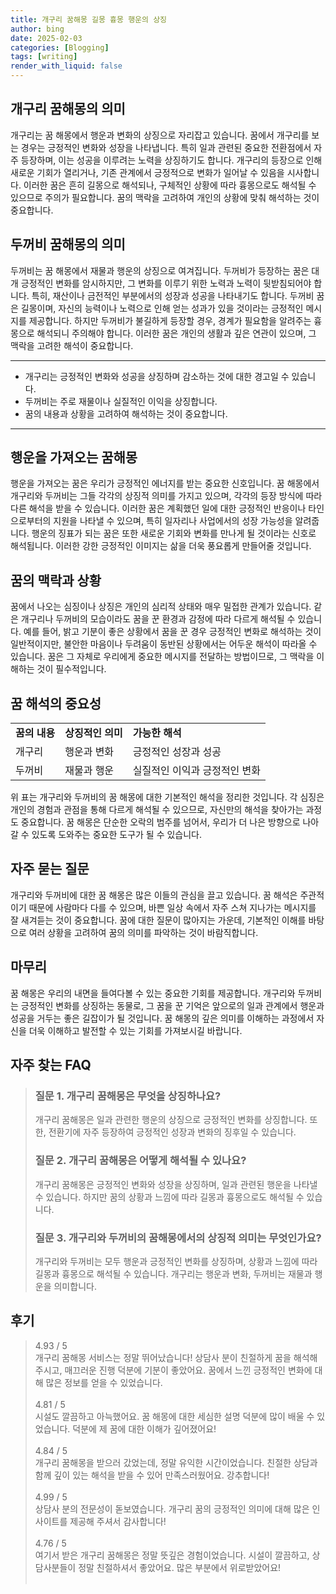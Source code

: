 ```yaml
---
title: 개구리 꿈해몽 길몽 흉몽 행운의 상징
author: bing
date: 2025-02-03
categories: [Blogging]
tags: [writing]
render_with_liquid: false
---
```



<h2 id='개구리 꿈해몽의 의미'>개구리 꿈해몽의 의미</h2>

<p>개구리는 꿈 해몽에서 행운과 변화의 상징으로 자리잡고 있습니다. 꿈에서 개구리를 보는 경우는 긍정적인 변화와 성장을 나타냅니다. 특히 일과 관련된 중요한 전환점에서 자주 등장하며, 이는 성공을 이루려는 노력을 상징하기도 합니다. 개구리의 등장으로 인해 새로운 기회가 열리거나, 기존 관계에서 긍정적으로 변화가 일어날 수 있음을 시사합니다. 이러한 꿈은 흔히 길몽으로 해석되나, 구체적인 상황에 따라 흉몽으로도 해석될 수 있으므로 주의가 필요합니다. 꿈의 맥락을 고려하여 개인의 상황에 맞춰 해석하는 것이 중요합니다.</p>

<h2 id='두꺼비 꿈해몽의 의미'>두꺼비 꿈해몽의 의미</h2>

<p>두꺼비는 꿈 해몽에서 재물과 행운의 상징으로 여겨집니다. 두꺼비가 등장하는 꿈은 대개 긍정적인 변화를 암시하지만, 그 변화를 이루기 위한 노력과 노력이 뒷받침되어야 합니다. 특히, 재산이나 금전적인 부분에서의 성장과 성공을 나타내기도 합니다. 두꺼비 꿈은 길몽이며, 자신의 능력이나 노력으로 인해 얻는 성과가 있을 것이라는 긍정적인 메시지를 제공합니다. 하지만 두꺼비가 불길하게 등장할 경우, 경계가 필요함을 알려주는 흉몽으로 해석되니 주의해야 합니다. 이러한 꿈은 개인의 생활과 깊은 연관이 있으며, 그 맥락을 고려한 해석이 중요합니다.</p>

<hr />

<ul>
    <li>개구리는 긍정적인 변화와 성공을 상징하며 감소하는 것에 대한 경고일 수 있습니다.</li>
    <li>두꺼비는 주로 재물이나 실질적인 이익을 상징합니다.</li>
    <li>꿈의 내용과 상황을 고려하여 해석하는 것이 중요합니다.</li>
</ul>

<hr />

<h2 id='행운을 가져오는 꿈해몽'>행운을 가져오는 꿈해몽</h2>

<p>행운을 가져오는 꿈은 우리가 긍정적인 에너지를 받는 중요한 신호입니다. 꿈 해몽에서 개구리와 두꺼비는 그들 각각의 상징적 의미를 가지고 있으며, 각각의 등장 방식에 따라 다른 해석을 받을 수 있습니다. 이러한 꿈은 계획했던 일에 대한 긍정적인 반응이나 타인으로부터의 지원을 나타낼 수 있으며, 특히 일자리나 사업에서의 성장 가능성을 알려줍니다. 행운의 징표가 되는 꿈은 또한 새로운 기회와 변화를 만나게 될 것이라는 신호로 해석됩니다. 이러한 강한 긍정적인 이미지는 삶을 더욱 풍요롭게 만들어줄 것입니다.</p>

<h2 id='꿈의 맥락과 상황'>꿈의 맥락과 상황</h2>

<p>꿈에서 나오는 심징이나 상징은 개인의 심리적 상태와 매우 밀접한 관계가 있습니다. 같은 개구리나 두꺼비의 모습이라도 꿈을 꾼 환경과 감정에 따라 다르게 해석될 수 있습니다. 예를 들어, 밝고 기분이 좋은 상황에서 꿈을 꾼 경우 긍정적인 변화로 해석하는 것이 일반적이지만, 불안한 마음이나 두려움이 동반된 상황에서는 어두운 해석이 따라올 수 있습니다. 꿈은 그 자체로 우리에게 중요한 메시지를 전달하는 방법이므로, 그 맥락을 이해하는 것이 필수적입니다.</p>

<h2 id='꿈 해석의 중요성'>꿈 해석의 중요성</h2>

<table>
    <tr>
        <td><b>꿈의 내용</b></td>
        <td><b>상징적인 의미</b></td>
        <td><b>가능한 해석</b></td>
    </tr>
    <tr>
        <td>개구리</td>
        <td>행운과 변화</td>
        <td>긍정적인 성장과 성공</td>
    </tr>
    <tr>
        <td>두꺼비</td>
        <td>재물과 행운</td>
        <td>실질적인 이익과 긍정적인 변화</td>
    </tr>
</table>

<p>위 표는 개구리와 두꺼비의 꿈 해몽에 대한 기본적인 해석을 정리한 것입니다. 각 심징은 개인의 경험과 관점을 통해 다르게 해석될 수 있으므로, 자신만의 해석을 찾아가는 과정도 중요합니다. 꿈 해몽은 단순한 오락의 범주를 넘어서, 우리가 더 나은 방향으로 나아갈 수 있도록 도와주는 중요한 도구가 될 수 있습니다.</p>

<h2 id='자주 묻는 질문'>자주 묻는 질문</h2>

<p>개구리와 두꺼비에 대한 꿈 해몽은 많은 이들의 관심을 끌고 있습니다. 꿈 해석은 주관적이기 때문에 사람마다 다를 수 있으며, 바쁜 일상 속에서 자주 스쳐 지나가는 메시지를 잘 새겨듣는 것이 중요합니다. 꿈에 대한 질문이 많아지는 가운데, 기본적인 이해를 바탕으로 여러 상황을 고려하여 꿈의 의미를 파악하는 것이 바람직합니다.</p>

<h2 id='마무리'>마무리</h2>

<p>꿈 해몽은 우리의 내면을 들여다볼 수 있는 중요한 기회를 제공합니다. 개구리와 두꺼비는 긍정적인 변화를 상징하는 동물로, 그 꿈을 꾼 기억은 앞으로의 일과 관계에서 행운과 성공을 거두는 좋은 길잡이가 될 것입니다. 꿈 해몽의 깊은 의미를 이해하는 과정에서 자신을 더욱 이해하고 발전할 수 있는 기회를 가져보시길 바랍니다.</p>


<h2 id='자주_찾는_FAQ'>자주 찾는 FAQ</h2>
<div itemscope="" itemtype="https://schema.org/FAQPage"> 
<blockquote> 
<div itemscope="" itemprop="mainEntity" itemtype="https://schema.org/Question"> 
<h3 itemprop="name">질문 1. 개구리 꿈해몽은 무엇을 상징하나요?</h3> 
<div itemscope="" itemprop="acceptedAnswer" itemtype="https://schema.org/Answer"> 
<span itemprop="text"> 
<p>개구리 꿈해몽은 일과 관련한 행운의 상징으로 긍정적인 변화를 상징합니다. 또한, 전환기에 자주 등장하여 긍정적인 성장과 변화의 징후일 수 있습니다.</p> 
</span> 
</div> 
</div> 
<div itemscope="" itemprop="mainEntity" itemtype="https://schema.org/Question"> 
<h3 itemprop="name">질문 2. 개구리 꿈해몽은 어떻게 해석될 수 있나요?</h3> 
<div itemscope="" itemprop="acceptedAnswer" itemtype="https://schema.org/Answer"> 
<span itemprop="text"> 
<p>개구리 꿈해몽은 긍정적인 변화와 성장을 상징하며, 일과 관련된 행운을 나타낼 수 있습니다. 하지만 꿈의 상황과 느낌에 따라 길몽과 흉몽으로도 해석될 수 있습니다.</p> 
</span> 
</div> 
</div> 
<div itemscope="" itemprop="mainEntity" itemtype="https://schema.org/Question"> 
<h3 itemprop="name">질문 3. 개구리와 두꺼비의 꿈해몽에서의 상징적 의미는 무엇인가요?</h3> 
<div itemscope="" itemprop="acceptedAnswer" itemtype="https://schema.org/Answer"> 
<span itemprop="text"> 
<p>개구리와 두꺼비는 모두 행운과 긍정적인 변화를 상징하며, 상황과 느낌에 따라 길몽과 흉몽으로 해석될 수 있습니다. 개구리는 행운과 변화, 두꺼비는 재물과 행운을 의미합니다.</p> 
</span> 
</div> 
</div> 
</blockquote> 
</div>
<h2 id='후기'>후기</h2>
<div itemscope itemtype="https://schema.org/Product">
  <blockquote>
  <div itemprop="review" itemscope itemtype="https://schema.org/Review">
      <div itemprop="reviewRating" itemscope itemtype="https://schema.org/Rating"> <span itemprop="ratingValue">4.93</span> / <span itemprop="bestRating">5</span> </div>
      <span itemprop="reviewBody">개구리 꿈해몽 서비스는 정말 뛰어났습니다! 상담사 분이 친절하게 꿈을 해석해주시고, 매끄러운 진행 덕분에 기분이 좋았어요. 꿈에서 느낀 긍정적인 변화에 대해 많은 정보를 얻을 수 있었습니다.</span>
  </div>
  <br>
  <div itemprop="review" itemscope itemtype="https://schema.org/Review">
      <div itemprop="reviewRating" itemscope itemtype="https://schema.org/Rating"> <span itemprop="ratingValue">4.81</span> / <span itemprop="bestRating">5</span> </div>
      <span itemprop="reviewBody">시설도 깔끔하고 아늑했어요. 꿈 해몽에 대한 세심한 설명 덕분에 많이 배울 수 있었습니다. 덕분에 제 꿈에 대한 이해가 깊어졌어요!</span>
  </div>
  <br>
  <div itemprop="review" itemscope itemtype="https://schema.org/Review">
      <div itemprop="reviewRating" itemscope itemtype="https://schema.org/Rating"> <span itemprop="ratingValue">4.84</span> / <span itemprop="bestRating">5</span> </div>
      <span itemprop="reviewBody">개구리 꿈해몽을 받으러 갔었는데, 정말 유익한 시간이었습니다. 친절한 상담과 함께 깊이 있는 해석을 받을 수 있어 만족스러웠어요. 강추합니다!</span>
  </div>
  <br>
  <div itemprop="review" itemscope itemtype="https://schema.org/Review">
      <div itemprop="reviewRating" itemscope itemtype="https://schema.org/Rating"> <span itemprop="ratingValue">4.99</span> / <span itemprop="bestRating">5</span> </div>
      <span itemprop="reviewBody">상담사 분의 전문성이 돋보였습니다. 개구리 꿈의 긍정적인 의미에 대해 많은 인사이트를 제공해 주셔서 감사합니다!</span>
  </div>
  <br>
  <div itemprop="review" itemscope itemtype="https://schema.org/Review">
      <div itemprop="reviewRating" itemscope itemtype="https://schema.org/Rating"> <span itemprop="ratingValue">4.76</span> / <span itemprop="bestRating">5</span> </div>
      <span itemprop="reviewBody">여기서 받은 개구리 꿈해몽은 정말 뜻깊은 경험이었습니다. 시설이 깔끔하고, 상담사분들이 정말 친절하셔서 좋았어요. 많은 부분에서 위로받았어요!</span>
  </div>
  <br>
  </blockquote>
</div>
